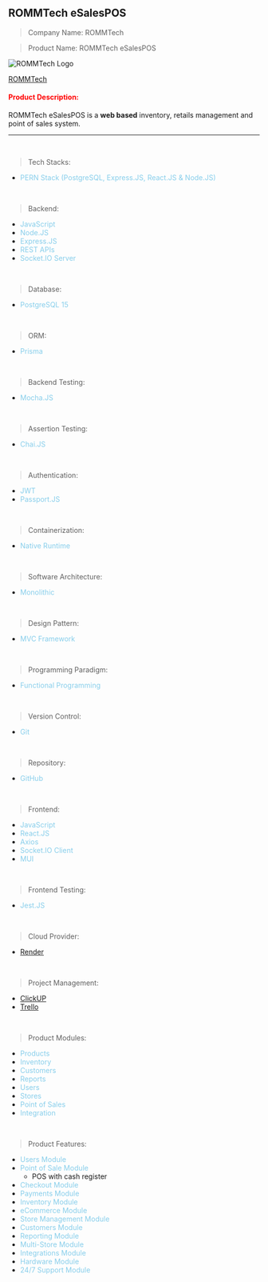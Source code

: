 ## ROMMTech eSalesPOS

> Company Name: ROMMTech

> Product Name: ROMMTech eSalesPOS

<!-- ROMMTech Logo -->

![ROMMTech Logo](images/logo.png)

<!-- ROMMTech Link -->

[ROMMTech](http://www.rommtech.com "ROMMTech Website")

<!-- Product Description -->

#### <span style="color: red">Product Description:</span>

ROMMTech eSalesPOS is a **web based** inventory, retails management and point of sales system.

---

</br>

<!-- Tech Stacks -->

> Tech Stacks:

- <span style="color: skyBlue">PERN Stack (PostgreSQL, Express.JS, React.JS & Node.JS)</span>

</br>

<!-- Backend Stack -->

> Backend:

- <span style="color: skyBlue">JavaScript</span>
- <span style="color: skyBlue">Node.JS</span>
- <span style="color: skyBlue">Express.JS</span>
- <span style="color: skyBlue">REST APIs</span>
- <span style="color: skyBlue">Socket.IO Server</span>

</br>

<!-- Database -->

> Database:

- <span style="color: skyBlue">PostgreSQL 15</span>

</br>

<!-- ORM -->

> ORM:

- <span style="color: skyBlue">Prisma</span>

</br>

<!-- Backend Testing -->

> Backend Testing:

- <span style="color: skyBlue">Mocha.JS</span>

</br>

<!-- Assertion Testing -->

> Assertion Testing:

- <span style="color: skyBlue">Chai.JS</span>

</br>

<!-- Authentication -->

> Authentication:

- <span style="color: skyBlue">JWT</span>
- <span style="color: skyBlue">Passport.JS</span>

</br>

<!-- Containerization -->

> Containerization:

- <span style="color: skyBlue">Native Runtime</span>

</br>

<!-- Software Architecture -->

> Software Architecture:

- <span style="color: skyBlue">Monolithic</span>

</br>

<!-- Design Pattern -->

> Design Pattern:

- <span style="color: skyBlue">MVC Framework</span>

</br>

<!-- Programming Paradigm -->

> Programming Paradigm:

- <span style="color: skyBlue">Functional Programming</span>

</br>

<!-- Version Control -->

> Version Control:

- <span style="color: skyBlue">Git</span>

</br>

<!-- Repository -->

> Repository:

- <span style="color: skyBlue">GitHub</span>

</br>

<!-- Frontend -->

> Frontend:

- <span style="color: skyBlue">JavaScript</span>
- <span style="color: skyBlue">React.JS</span>
- <span style="color: skyBlue">Axios</span>
- <span style="color: skyBlue">Socket.IO Client</span>
- <span style="color: skyBlue">MUI</span>

</br>

<!-- Frontend Testing -->

> Frontend Testing:

- <span style="color: skyBlue">Jest.JS</span>

</br>

<!-- Cloud Provider -->

> Cloud Provider:

- <span style="color: skyBlue">[Render](https://render.com/ "Render Website")</span>

</br>

<!-- Project Management -->

> Project Management:

- <span style="color: skyBlue">[ClickUP](https://clickup.com/ "ClickUP Website")</span>
- <span style="color: skyBlue">[Trello](https://trello.com/home "Trello Website")</span>

</br>

<!-- Product Modules -->

> Product Modules:

- <span style="color: skyBlue"> Products</span>
- <span style="color: skyBlue"> Inventory</span>
- <span style="color: skyBlue"> Customers</span>
- <span style="color: skyBlue"> Reports</span>
- <span style="color: skyBlue"> Users</span>
- <span style="color: skyBlue"> Stores</span>
- <span style="color: skyBlue"> Point of Sales</span>
- <span style="color: skyBlue"> Integration</span>

</br>

<!-- Product Features -->

> Product Features:

- <span style="color: skyBlue"> Users Module</span>
- <span style="color: skyBlue">Point of Sale Module</span>
  - POS with cash register
- <span style="color: skyBlue">Checkout Module</span>
- <span style="color: skyBlue">Payments Module</span>
- <span style="color: skyBlue">Inventory Module</span>
- <span style="color: skyBlue">eCommerce Module</span>
- <span style="color: skyBlue">Store Management Module</span>
- <span style="color: skyBlue">Customers Module</span>
- <span style="color: skyBlue">Reporting Module</span>
- <span style="color: skyBlue">Multi-Store Module</span>
- <span style="color: skyBlue">Integrations Module</span>
- <span style="color: skyBlue">Hardware Module</span>
- <span style="color: skyBlue">24/7 Support Module</span>
